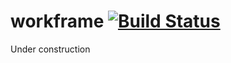 # workframe [![Build Status](https://travis-ci.org/workframe/workframe.svg)](https://travis-ci.org/workframe/workframe)

Under construction

